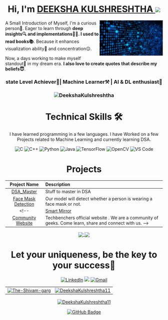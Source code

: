 <!--intRO name  -->
<h1 align="center" >Hi, I'm <a href="https://www.linkedin.com/in/deeksha-kulshreshtha-2b56a4223/" target="_blank"> DEEKSHA KULSHRESHTHA </a> <img src="https://raw.githubusercontent.com/MartinHeinz/MartinHeinz/master/wave.gif" width="30px"></h1>

<img width="40%" align="right"  src="coded.gif" >

A Small Introduction of  Myself, I'm a curious person🙂. Eager to learn through <b>deep insights🔍 and implementations👩‍💻.
I used to read books📚</b>. Because it enhances visualization ability🧠 and concentration😌. 

Now, a days working to make myself standout💪 in my dream era.
<b>I also love to create quotes that describe my beliefs😇</b>.

<h3 align="center">state Level Achiever🥇| Machine Learner⚒️ | AI & DL enthusiast🧠 </h3>

<h3><p align="center"> <img src="https://komarev.com/ghpvc/?username=DeekshaKulshreshtha11&label=Profile%20views&color=6805D3&style=flat" alt="DeekshaKulshreshtha" /> </p></h3>
   <div align="center">

<h1>Technical Skills 🛠</h1>
   
I have learned programming in a few languages. I have Worked on a few Projects related to Machine Learning and currently learning DSA.

<p align="center"> 
<img alt="C" src="https://img.shields.io/badge/c-%2300599C.svg?&style=for-the-badge&logo=c&logoColor=white" />
<img alt="C++" src="https://img.shields.io/badge/c++-%2300599C.svg?&style=for-the-badge&logo=c%2B%2B&ogoColor=white" />
 <img alt="Python" src="https://img.shields.io/badge/python-%2314354C.svg?style=for-the-badge&logo=python&logoColor=white"/>
 <img alt="Java" src="https://img.shields.io/badge/java-%23ED8B00.svg?&style=for-the-badge&logo=java&logoColor=white" />
 <img alt="TensorFlow" src="https://img.shields.io/badge/TensorFlow-FF6F00?style=for-the-badge&logo=TensorFlow&logoColor=white" />
    <img alt="OpenCV" src="https://img.shields.io/badge/OpenCV-27338e?style=for-the-badge&logo=OpenCV&logoColor=white" />
    <!-- <img alt="Jupyter" src="https://img.shields.io/badge/Jupyter-F37626.svg?&style=for-the-badge&logo=Jupyter&logoColor=white" /> -->
    <!-- <img alt="jQuery" src="https://img.shields.io/badge/jQuery-0769AD?style=for-the-badge&logo=jquery&logoColor=white" /> -->
    <!-- <img alt="Kubernets" src="https://img.shields.io/badge/kubernetes-326ce5.svg?&style=for-the-badge&logo=kubernetes&logoColor=white" />
    <img alt="firebase" src="https://img.shields.io/badge/firebase-ffca28?style=for-the-badge&logo=firebase&logoColor=black" />
    <img alt="Git" src="https://img.shields.io/badge/Git-F05032?style=for-the-badge&logo=git&logoColor=white" /> -->
    <!-- <img alt="Google Cloud" src="https://img.shields.io/badge/Google_Cloud-4285F4?style=for-the-badge&logo=google-cloud&logoColor=white" /> -->
    <!-- <img alt="Microsoft Azure" src="https://img.shields.io/badge/microsoft%20azure-0089D6?style=for-the-badge&logo=microsoft-azure&logoColor=white" /> -->
    <img alt="VS Code" src="https://img.shields.io/badge/Visual_Studio_Code-0078D4?style=for-the-badge&logo=visual%20studio%20code&logoColor=white" />
</p>

 <!-- <h1>Started Exploring </h1>
<p>
  <img alt="BINANNCE" src="https://img.shields.io/badge/Binance-FCD535?style=for-the-badge&logo=Canva&logoColor=white" />
  <img alt="FIGMA" src="https://img.shields.io/badge/Figma-F24E1E?style=for-the-badge&logo=figma&logoColor=white" />
   <img alt="SPark AR" src="https://img.shields.io/badge/Spark%20AR-FF5C83?style=for-the-badge&logo=Spark AR&logoColor=white" />
 
</p> -->


<h1 align="center">Projects</h1>




| Project Name      | Description | 
| :---:        |    :----   |  
| [DSA_Master](https://github.com/DeekshaKulshreshtha11/DSA_Master)     | Stuff to master in DSA 
| [Face Mask Detection](https://github.com/DeekshaKulshreshtha11/Face-Mask-Detection)   | Our model will detect whether a person is wearing a face mask or not.
<!-- | [Smart Mirror](https://github.com/The-Shivam-garg/Smart-mirror)     | In this Project we have automate the mirror using esp32 and add some cool features like google assistant . |
| [Community Website ](https://github.com/The-Shivam-garg/CollegeCommunity-Website)     | Techbenchers official website . We are a community of geeks. Come learn, share and connect with us.  -->

<a href="https://github.com/DeekshaKulshreshtha11/Face-Mask-Detection" target="_blank">
  <img align="center" src="https://github-readme-stats.vercel.app/api/pin/?username=DeekshaKulshreshtha11&repo=Face-Mask-Detection&theme=dracula" />
</a>
<a href="https://github.com/DeekshaKulshreshtha11/DSA_Master" target="_blank">
 <img align="center" src="https://github-readme-stats.vercel.app/api/pin/?username=DeekshaKulshreshtha11&repo=DSA_Master&theme=dracula" />
</a>

<div align="center">

<h1 align="center">Let your uniqueness, be the key to your success💫</h1>

</p>

<div align="center">


<a  href="https://www.linkedin.com/in/deeksha-kulshreshtha-2b56a4223/" target="_blank"><img alt="LinkedIn" src="https://img.shields.io/badge/linkedin%20-%230077B5.svg?&style=for-the-badge&logo=linkedin&logoColor=white" /></a>
<a href="https://twitter.com/DeekshaKulshr14" target="_blank"><img src="https://img.shields.io/badge/twitter-%2300acee.svg?&style=for-the-badge&logo=twitter&logoColor=white&alt=twitter" /></a>
<a href="mailto:deekshakulshreshtha11@gmail.com"><img  alt="Gmail" src="https://img.shields.io/badge/Gmail-D14836?style=for-the-badge&logo=gmail&logoColor=white" />


</div>

<table>
  <tr>
   
<td><img src="https://github-readme-stats.vercel.app/api?username=DeekshaKulshreshtha11&include_all_commits=true&count_private=true&show_icons=true&line_height=20&title_color=7A7ADB&icon_color=2234AE&text_color=D3D3D3&bg_color=0,000000,130F40" alt="The-Shivam-garg" />
    <td><img src="https://github-readme-stats.vercel.app/api/top-langs?username=DeekshaKulshreshtha11&show_icons=true&locale=en&layout=compact&title_color=7A7ADB&icon_color=2234AE&text_color=D3D3D3&bg_color=0,000000,130F40" alt="DeekshaKulshreshtha11" /></td>
  </tr>
</table>

<div align="center">
<p><img align="center" src="https://github-readme-streak-stats.herokuapp.com/?user=DeekshaKulshreshtha11&theme=dark" alt="DeekshaKulshreshtha11" /></p>
  </div>


 <a href="https://github.com/DeekshaKulshreshtha11?tab=followers"><img src="https://img.shields.io/github/followers/DeekshaKulshreshtha11?label=Followers&style=social" alt="GitHub Badge" align="center"></a>
